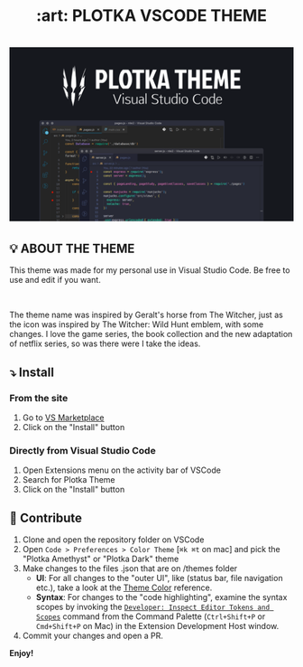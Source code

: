 <h1 align="center"> :art: PLOTKA VSCODE THEME <h1>

![Plotka Theme VSCode](https://github.com/vilopesp/plotka-vscode-theme/blob/master/assets/thumb.png?raw=true)

## :bulb: ABOUT THE THEME

<p>This theme was made for my personal use in Visual Studio Code. Be free to use and edit if you want.</p> <br>

<p> The theme name was inspired by Geralt's horse from The Witcher, just as the icon was inspired by The Witcher: Wild Hunt emblem, with some changes. I love the game series, the book collection and the new adaptation of netflix series, so was there were I take the ideas.<p>

## :arrow_heading_down: Install
### From the site
1. Go to [VS Marketplace](https://marketplace.visualstudio.com/items?itemName=vilopesp.plotka-theme)
2. Click on the "Install" button

### Directly from Visual Studio Code
1. Open Extensions menu on the activity bar of VSCode
2. Search for Plotka Theme
3. Click on the "Install" button

## :memo: Contribute

1. Clone and open the repository folder on VSCode
2. Open `Code > Preferences > Color Theme` [`⌘k ⌘t` on mac] and pick the "Plotka Amethyst" or "Plotka Dark" theme
3. Make changes to the files .json that are on /themes folder
    - **UI**: For all changes to the "outer UI", like (status bar, file navigation etc.), take a look at the [Theme Color](https://code.visualstudio.com/api/references/theme-color) reference.
    - **Syntax**: For changes to the "code highlighting", examine the syntax scopes by invoking the [`Developer: Inspect Editor Tokens and Scopes`](https://code.visualstudio.com/api/language-extensions/syntax-highlight-guide#scope-inspector) command from the Command Palette (`Ctrl+Shift+P` or `Cmd+Shift+P` on Mac) in the Extension Development Host window.
4. Commit your changes and open a PR.

**Enjoy!**

